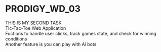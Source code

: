 # PRODIGY_WD_03<BR>
THIS IS MY SECOND TASK
<br>
Tic-Tac-Toe Web Application
<br>
Fuctions to handle user clicks, track games state, and check for winning conditions
<br>
Another feature is you can play with Ai bots
